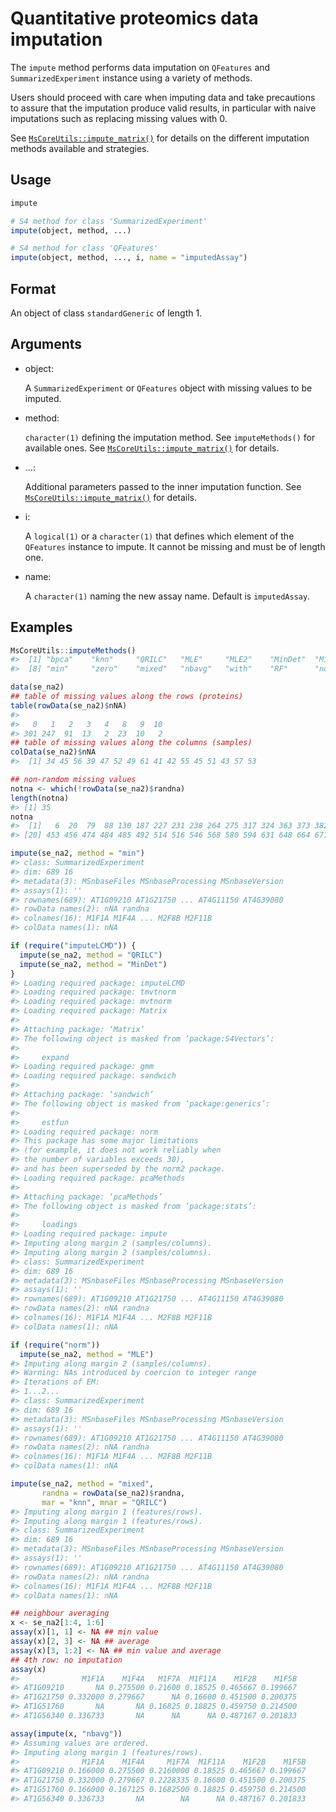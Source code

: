 # Quantitative proteomics data imputation

The `impute` method performs data imputation on `QFeatures` and
`SummarizedExperiment` instance using a variety of methods.

Users should proceed with care when imputing data and take precautions
to assure that the imputation produce valid results, in particular with
naive imputations such as replacing missing values with 0.

See
[`MsCoreUtils::impute_matrix()`](https://rdrr.io/pkg/MsCoreUtils/man/imputation.html)
for details on the different imputation methods available and
strategies.

## Usage

``` r
impute

# S4 method for class 'SummarizedExperiment'
impute(object, method, ...)

# S4 method for class 'QFeatures'
impute(object, method, ..., i, name = "imputedAssay")
```

## Format

An object of class `standardGeneric` of length 1.

## Arguments

- object:

  A `SummarizedExperiment` or `QFeatures` object with missing values to
  be imputed.

- method:

  `character(1)` defining the imputation method. See `imputeMethods()`
  for available ones. See
  [`MsCoreUtils::impute_matrix()`](https://rdrr.io/pkg/MsCoreUtils/man/imputation.html)
  for details.

- ...:

  Additional parameters passed to the inner imputation function. See
  [`MsCoreUtils::impute_matrix()`](https://rdrr.io/pkg/MsCoreUtils/man/imputation.html)
  for details.

- i:

  A `logical(1)` or a `character(1)` that defines which element of the
  `QFeatures` instance to impute. It cannot be missing and must be of
  length one.

- name:

  A `character(1)` naming the new assay name. Default is `imputedAssay`.

## Examples

``` r
MsCoreUtils::imputeMethods()
#>  [1] "bpca"    "knn"     "QRILC"   "MLE"     "MLE2"    "MinDet"  "MinProb"
#>  [8] "min"     "zero"    "mixed"   "nbavg"   "with"    "RF"      "none"   

data(se_na2)
## table of missing values along the rows (proteins)
table(rowData(se_na2)$nNA)
#> 
#>   0   1   2   3   4   8   9  10 
#> 301 247  91  13   2  23  10   2 
## table of missing values along the columns (samples)
colData(se_na2)$nNA
#>  [1] 34 45 56 39 47 52 49 61 41 42 55 45 51 43 57 53

## non-random missing values
notna <- which(!rowData(se_na2)$randna)
length(notna)
#> [1] 35
notna
#>  [1]   6  20  79  88 130 187 227 231 238 264 275 317 324 363 373 382 409 437 445
#> [20] 453 456 474 484 485 492 514 516 546 568 580 594 631 648 664 671

impute(se_na2, method = "min")
#> class: SummarizedExperiment 
#> dim: 689 16 
#> metadata(3): MSnbaseFiles MSnbaseProcessing MSnbaseVersion
#> assays(1): ''
#> rownames(689): AT1G09210 AT1G21750 ... AT4G11150 AT4G39080
#> rowData names(2): nNA randna
#> colnames(16): M1F1A M1F4A ... M2F8B M2F11B
#> colData names(1): nNA

if (require("imputeLCMD")) {
  impute(se_na2, method = "QRILC")
  impute(se_na2, method = "MinDet")
}
#> Loading required package: imputeLCMD
#> Loading required package: tmvtnorm
#> Loading required package: mvtnorm
#> Loading required package: Matrix
#> 
#> Attaching package: ‘Matrix’
#> The following object is masked from ‘package:S4Vectors’:
#> 
#>     expand
#> Loading required package: gmm
#> Loading required package: sandwich
#> 
#> Attaching package: ‘sandwich’
#> The following object is masked from ‘package:generics’:
#> 
#>     estfun
#> Loading required package: norm
#> This package has some major limitations
#> (for example, it does not work reliably when
#> the number of variables exceeds 30),
#> and has been superseded by the norm2 package.
#> Loading required package: pcaMethods
#> 
#> Attaching package: ‘pcaMethods’
#> The following object is masked from ‘package:stats’:
#> 
#>     loadings
#> Loading required package: impute
#> Imputing along margin 2 (samples/columns).
#> Imputing along margin 2 (samples/columns).
#> class: SummarizedExperiment 
#> dim: 689 16 
#> metadata(3): MSnbaseFiles MSnbaseProcessing MSnbaseVersion
#> assays(1): ''
#> rownames(689): AT1G09210 AT1G21750 ... AT4G11150 AT4G39080
#> rowData names(2): nNA randna
#> colnames(16): M1F1A M1F4A ... M2F8B M2F11B
#> colData names(1): nNA

if (require("norm"))
  impute(se_na2, method = "MLE")
#> Imputing along margin 2 (samples/columns).
#> Warning: NAs introduced by coercion to integer range
#> Iterations of EM: 
#> 1...2...
#> class: SummarizedExperiment 
#> dim: 689 16 
#> metadata(3): MSnbaseFiles MSnbaseProcessing MSnbaseVersion
#> assays(1): ''
#> rownames(689): AT1G09210 AT1G21750 ... AT4G11150 AT4G39080
#> rowData names(2): nNA randna
#> colnames(16): M1F1A M1F4A ... M2F8B M2F11B
#> colData names(1): nNA

impute(se_na2, method = "mixed",
       randna = rowData(se_na2)$randna,
       mar = "knn", mnar = "QRILC")
#> Imputing along margin 1 (features/rows).
#> Imputing along margin 1 (features/rows).
#> class: SummarizedExperiment 
#> dim: 689 16 
#> metadata(3): MSnbaseFiles MSnbaseProcessing MSnbaseVersion
#> assays(1): ''
#> rownames(689): AT1G09210 AT1G21750 ... AT4G11150 AT4G39080
#> rowData names(2): nNA randna
#> colnames(16): M1F1A M1F4A ... M2F8B M2F11B
#> colData names(1): nNA

## neighbour averaging
x <- se_na2[1:4, 1:6]
assay(x)[1, 1] <- NA ## min value
assay(x)[2, 3] <- NA ## average
assay(x)[3, 1:2] <- NA ## min value and average
## 4th row: no imputation
assay(x)
#>              M1F1A    M1F4A   M1F7A  M1F11A    M1F2B    M1F5B
#> AT1G09210       NA 0.275500 0.21600 0.18525 0.465667 0.199667
#> AT1G21750 0.332000 0.279667      NA 0.16600 0.451500 0.200375
#> AT1G51760       NA       NA 0.16825 0.18825 0.459750 0.214500
#> AT1G56340 0.336733       NA      NA      NA 0.487167 0.201833

assay(impute(x, "nbavg"))
#> Assuming values are ordered.
#> Imputing along margin 1 (features/rows).
#>              M1F1A    M1F4A     M1F7A  M1F11A    M1F2B    M1F5B
#> AT1G09210 0.166000 0.275500 0.2160000 0.18525 0.465667 0.199667
#> AT1G21750 0.332000 0.279667 0.2228335 0.16600 0.451500 0.200375
#> AT1G51760 0.166000 0.167125 0.1682500 0.18825 0.459750 0.214500
#> AT1G56340 0.336733       NA        NA      NA 0.487167 0.201833
```
